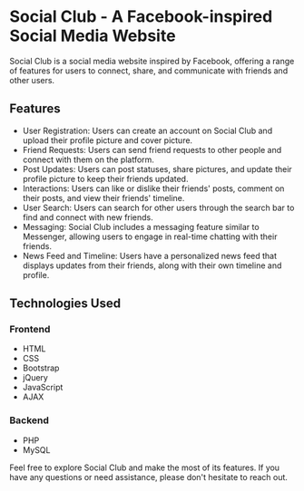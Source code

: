 # Social Club - A Facebook-inspired Social Media Website

Social Club is a social media website inspired by Facebook, offering a range of features for users to connect, share, and communicate with friends and other users.

## Features

- User Registration: Users can create an account on Social Club and upload their profile picture and cover picture.
- Friend Requests: Users can send friend requests to other people and connect with them on the platform.
- Post Updates: Users can post statuses, share pictures, and update their profile picture to keep their friends updated.
- Interactions: Users can like or dislike their friends' posts, comment on their posts, and view their friends' timeline.
- User Search: Users can search for other users through the search bar to find and connect with new friends.
- Messaging: Social Club includes a messaging feature similar to Messenger, allowing users to engage in real-time chatting with their friends.
- News Feed and Timeline: Users have a personalized news feed that displays updates from their friends, along with their own timeline and profile.

## Technologies Used

### Frontend

- HTML
- CSS
- Bootstrap
- jQuery
- JavaScript
- AJAX

### Backend

- PHP
- MySQL


Feel free to explore Social Club and make the most of its features. If you have any questions or need assistance, please don't hesitate to reach out.
